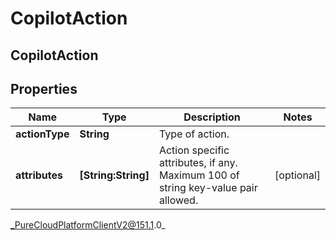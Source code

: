 # CopilotAction

## CopilotAction

## Properties

|Name | Type | Description | Notes|
|------------ | ------------- | ------------- | -------------|
| **actionType** | **String** | Type of action. | |
| **attributes** | **[String:String]** | Action specific attributes, if any. Maximum 100 of string key-value pair allowed. | [optional] |



_PureCloudPlatformClientV2@151.1.0_
